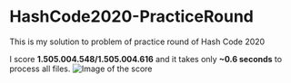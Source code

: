 # HashCode2020-PracticeRound
This is my solution to problem of practice round of Hash Code 2020

I score **1.505.004.548/1.505.004.616** and it takes only **~0.6 seconds** to process all files.
![Image of the score](https://i.imgur.com/isdH1Q2.png)
